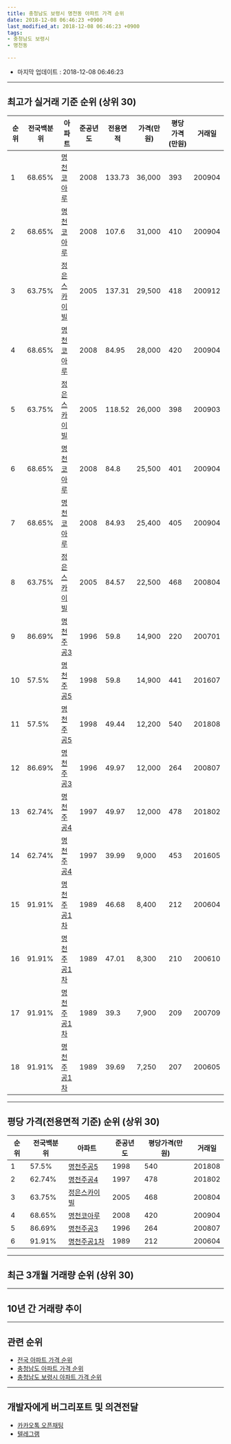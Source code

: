 ```yaml
---
title: 충청남도 보령시 명천동 아파트 가격 순위
date: 2018-12-08 06:46:23 +0900
last_modified_at: 2018-12-08 06:46:23 +0900
tags:
- 충청남도 보령시
- 명천동

---
```


* 마지막 업데이트 : 2018-12-08 06:46:23

---

## 최고가 실거래 기준 순위 (상위 30)


|순위|전국백분위|아파트|준공년도|전용면적|가격(만원)|평당가격(만원)|거래일|
|---|---|---|---|---|---|---|---|
|1|68.65%|[명천코아루](https://search.naver.com/search.naver?query=%EC%B6%A9%EC%B2%AD%EB%82%A8%EB%8F%84+%EB%B3%B4%EB%A0%B9%EC%8B%9C+%EB%AA%85%EC%B2%9C%EB%8F%99+%EB%AA%85%EC%B2%9C%EC%BD%94%EC%95%84%EB%A3%A8)|2008|133.73|36,000|393|200904|
|2|68.65%|[명천코아루](https://search.naver.com/search.naver?query=%EC%B6%A9%EC%B2%AD%EB%82%A8%EB%8F%84+%EB%B3%B4%EB%A0%B9%EC%8B%9C+%EB%AA%85%EC%B2%9C%EB%8F%99+%EB%AA%85%EC%B2%9C%EC%BD%94%EC%95%84%EB%A3%A8)|2008|107.6|31,000|410|200904|
|3|63.75%|[정은스카이빌](https://search.naver.com/search.naver?query=%EC%B6%A9%EC%B2%AD%EB%82%A8%EB%8F%84+%EB%B3%B4%EB%A0%B9%EC%8B%9C+%EB%AA%85%EC%B2%9C%EB%8F%99+%EC%A0%95%EC%9D%80%EC%8A%A4%EC%B9%B4%EC%9D%B4%EB%B9%8C)|2005|137.31|29,500|418|200912|
|4|68.65%|[명천코아루](https://search.naver.com/search.naver?query=%EC%B6%A9%EC%B2%AD%EB%82%A8%EB%8F%84+%EB%B3%B4%EB%A0%B9%EC%8B%9C+%EB%AA%85%EC%B2%9C%EB%8F%99+%EB%AA%85%EC%B2%9C%EC%BD%94%EC%95%84%EB%A3%A8)|2008|84.95|28,000|420|200904|
|5|63.75%|[정은스카이빌](https://search.naver.com/search.naver?query=%EC%B6%A9%EC%B2%AD%EB%82%A8%EB%8F%84+%EB%B3%B4%EB%A0%B9%EC%8B%9C+%EB%AA%85%EC%B2%9C%EB%8F%99+%EC%A0%95%EC%9D%80%EC%8A%A4%EC%B9%B4%EC%9D%B4%EB%B9%8C)|2005|118.52|26,000|398|200903|
|6|68.65%|[명천코아루](https://search.naver.com/search.naver?query=%EC%B6%A9%EC%B2%AD%EB%82%A8%EB%8F%84+%EB%B3%B4%EB%A0%B9%EC%8B%9C+%EB%AA%85%EC%B2%9C%EB%8F%99+%EB%AA%85%EC%B2%9C%EC%BD%94%EC%95%84%EB%A3%A8)|2008|84.8|25,500|401|200904|
|7|68.65%|[명천코아루](https://search.naver.com/search.naver?query=%EC%B6%A9%EC%B2%AD%EB%82%A8%EB%8F%84+%EB%B3%B4%EB%A0%B9%EC%8B%9C+%EB%AA%85%EC%B2%9C%EB%8F%99+%EB%AA%85%EC%B2%9C%EC%BD%94%EC%95%84%EB%A3%A8)|2008|84.93|25,400|405|200904|
|8|63.75%|[정은스카이빌](https://search.naver.com/search.naver?query=%EC%B6%A9%EC%B2%AD%EB%82%A8%EB%8F%84+%EB%B3%B4%EB%A0%B9%EC%8B%9C+%EB%AA%85%EC%B2%9C%EB%8F%99+%EC%A0%95%EC%9D%80%EC%8A%A4%EC%B9%B4%EC%9D%B4%EB%B9%8C)|2005|84.57|22,500|468|200804|
|9|86.69%|[명천주공3](https://search.naver.com/search.naver?query=%EC%B6%A9%EC%B2%AD%EB%82%A8%EB%8F%84+%EB%B3%B4%EB%A0%B9%EC%8B%9C+%EB%AA%85%EC%B2%9C%EB%8F%99+%EB%AA%85%EC%B2%9C%EC%A3%BC%EA%B3%B53)|1996|59.8|14,900|220|200701|
|10|57.5%|[명천주공5](https://search.naver.com/search.naver?query=%EC%B6%A9%EC%B2%AD%EB%82%A8%EB%8F%84+%EB%B3%B4%EB%A0%B9%EC%8B%9C+%EB%AA%85%EC%B2%9C%EB%8F%99+%EB%AA%85%EC%B2%9C%EC%A3%BC%EA%B3%B55)|1998|59.8|14,900|441|201607|
|11|57.5%|[명천주공5](https://search.naver.com/search.naver?query=%EC%B6%A9%EC%B2%AD%EB%82%A8%EB%8F%84+%EB%B3%B4%EB%A0%B9%EC%8B%9C+%EB%AA%85%EC%B2%9C%EB%8F%99+%EB%AA%85%EC%B2%9C%EC%A3%BC%EA%B3%B55)|1998|49.44|12,200|540|201808|
|12|86.69%|[명천주공3](https://search.naver.com/search.naver?query=%EC%B6%A9%EC%B2%AD%EB%82%A8%EB%8F%84+%EB%B3%B4%EB%A0%B9%EC%8B%9C+%EB%AA%85%EC%B2%9C%EB%8F%99+%EB%AA%85%EC%B2%9C%EC%A3%BC%EA%B3%B53)|1996|49.97|12,000|264|200807|
|13|62.74%|[명천주공4](https://search.naver.com/search.naver?query=%EC%B6%A9%EC%B2%AD%EB%82%A8%EB%8F%84+%EB%B3%B4%EB%A0%B9%EC%8B%9C+%EB%AA%85%EC%B2%9C%EB%8F%99+%EB%AA%85%EC%B2%9C%EC%A3%BC%EA%B3%B54)|1997|49.97|12,000|478|201802|
|14|62.74%|[명천주공4](https://search.naver.com/search.naver?query=%EC%B6%A9%EC%B2%AD%EB%82%A8%EB%8F%84+%EB%B3%B4%EB%A0%B9%EC%8B%9C+%EB%AA%85%EC%B2%9C%EB%8F%99+%EB%AA%85%EC%B2%9C%EC%A3%BC%EA%B3%B54)|1997|39.99|9,000|453|201605|
|15|91.91%|[명천주공1차](https://search.naver.com/search.naver?query=%EC%B6%A9%EC%B2%AD%EB%82%A8%EB%8F%84+%EB%B3%B4%EB%A0%B9%EC%8B%9C+%EB%AA%85%EC%B2%9C%EB%8F%99+%EB%AA%85%EC%B2%9C%EC%A3%BC%EA%B3%B51%EC%B0%A8)|1989|46.68|8,400|212|200604|
|16|91.91%|[명천주공1차](https://search.naver.com/search.naver?query=%EC%B6%A9%EC%B2%AD%EB%82%A8%EB%8F%84+%EB%B3%B4%EB%A0%B9%EC%8B%9C+%EB%AA%85%EC%B2%9C%EB%8F%99+%EB%AA%85%EC%B2%9C%EC%A3%BC%EA%B3%B51%EC%B0%A8)|1989|47.01|8,300|210|200610|
|17|91.91%|[명천주공1차](https://search.naver.com/search.naver?query=%EC%B6%A9%EC%B2%AD%EB%82%A8%EB%8F%84+%EB%B3%B4%EB%A0%B9%EC%8B%9C+%EB%AA%85%EC%B2%9C%EB%8F%99+%EB%AA%85%EC%B2%9C%EC%A3%BC%EA%B3%B51%EC%B0%A8)|1989|39.3|7,900|209|200709|
|18|91.91%|[명천주공1차](https://search.naver.com/search.naver?query=%EC%B6%A9%EC%B2%AD%EB%82%A8%EB%8F%84+%EB%B3%B4%EB%A0%B9%EC%8B%9C+%EB%AA%85%EC%B2%9C%EB%8F%99+%EB%AA%85%EC%B2%9C%EC%A3%BC%EA%B3%B51%EC%B0%A8)|1989|39.69|7,250|207|200605|


---

## 평당 가격(전용면적 기준) 순위 (상위 30)


|순위|전국백분위|아파트|준공년도|평당가격(만원)|거래일|
|---|---|---|---|---|---|
|1|57.5%|[명천주공5](https://search.naver.com/search.naver?query=%EC%B6%A9%EC%B2%AD%EB%82%A8%EB%8F%84+%EB%B3%B4%EB%A0%B9%EC%8B%9C+%EB%AA%85%EC%B2%9C%EB%8F%99+%EB%AA%85%EC%B2%9C%EC%A3%BC%EA%B3%B55)|1998|540|201808|
|2|62.74%|[명천주공4](https://search.naver.com/search.naver?query=%EC%B6%A9%EC%B2%AD%EB%82%A8%EB%8F%84+%EB%B3%B4%EB%A0%B9%EC%8B%9C+%EB%AA%85%EC%B2%9C%EB%8F%99+%EB%AA%85%EC%B2%9C%EC%A3%BC%EA%B3%B54)|1997|478|201802|
|3|63.75%|[정은스카이빌](https://search.naver.com/search.naver?query=%EC%B6%A9%EC%B2%AD%EB%82%A8%EB%8F%84+%EB%B3%B4%EB%A0%B9%EC%8B%9C+%EB%AA%85%EC%B2%9C%EB%8F%99+%EC%A0%95%EC%9D%80%EC%8A%A4%EC%B9%B4%EC%9D%B4%EB%B9%8C)|2005|468|200804|
|4|68.65%|[명천코아루](https://search.naver.com/search.naver?query=%EC%B6%A9%EC%B2%AD%EB%82%A8%EB%8F%84+%EB%B3%B4%EB%A0%B9%EC%8B%9C+%EB%AA%85%EC%B2%9C%EB%8F%99+%EB%AA%85%EC%B2%9C%EC%BD%94%EC%95%84%EB%A3%A8)|2008|420|200904|
|5|86.69%|[명천주공3](https://search.naver.com/search.naver?query=%EC%B6%A9%EC%B2%AD%EB%82%A8%EB%8F%84+%EB%B3%B4%EB%A0%B9%EC%8B%9C+%EB%AA%85%EC%B2%9C%EB%8F%99+%EB%AA%85%EC%B2%9C%EC%A3%BC%EA%B3%B53)|1996|264|200807|
|6|91.91%|[명천주공1차](https://search.naver.com/search.naver?query=%EC%B6%A9%EC%B2%AD%EB%82%A8%EB%8F%84+%EB%B3%B4%EB%A0%B9%EC%8B%9C+%EB%AA%85%EC%B2%9C%EB%8F%99+%EB%AA%85%EC%B2%9C%EC%A3%BC%EA%B3%B51%EC%B0%A8)|1989|212|200604|


---

## 최근 3개월 거래량 순위 (상위 30)


<div style="width:100%;">
    <canvas id="deal_count_ranking" height="250"></canvas>
</div>


<script>
new Chart(document.getElementById("deal_count_ranking"), {
    type: 'horizontalBar',
    data: {
        labels: ['명천주공5', '명천주공4', '명천주공3', '명천주공1차', '명천코아루', '정은스카이빌'],
        datasets: [{
            label: '실거래 수',
            data: [8, 4, 3, 2, 2, 1],
            borderColor: "rgba(255, 0, 128, 1)",
            backgroundColor: "rgba(255, 0, 128, 0.5)",
            fill: false,
        }]
    },
    options: {
        responsive: true,
        title: {
            display: true,
            text: '최근 3개월 거래량 순위'
        },
        tooltips: {
            mode: 'index',
            intersect: false,
            callbacks: {
                title: function(tooltipItems, data) {
                    return "실거래 수:";
                },
                label: function(tooltipItem, data) {
                    return data.labels[tooltipItem.index] + ": " + tooltipItem.xLabel;
                }
            }
        },
        hover: {
            mode: 'nearest',
            intersect: true
        },
        scales: {
            xAxes: [{
                display: true,
                scaleLabel: {
                    display: true,
                    labelString: '실거래 수'
                },
                ticks: {
                    suggestedMin: 0,
                }
            }],
            yAxes: [{
                display: true,
                ticks: {
                    autoSkip: false,
                    callback: function(value, index, values) {
                        if (value.length > 15)
                            return value.substr(0, 13) + "...";
                        else
                            return value;
                    }
                },
                scaleLabel: {
                    display: false,
                }
            }]
        }
    }
});

</script>


---

## 10년 간 거래량 추이


<div style="width:100%;">
    <canvas id="deal_progress" height="250"></canvas>
</div>

<script>
new Chart(document.getElementById("deal_progress"), {
    type: 'line',
    data: {
        labels: ['200812','200901','200902','200903','200904','200905','200906','200907','200908','200909','200910','200911','200912','201001','201002','201003','201004','201005','201006','201007','201008','201009','201010','201011','201012','201101','201102','201103','201104','201105','201106','201107','201108','201109','201110','201111','201112','201201','201202','201203','201204','201205','201206','201207','201208','201209','201210','201211','201212','201301','201302','201303','201304','201305','201306','201307','201308','201309','201310','201311','201312','201401','201402','201403','201404','201405','201406','201407','201408','201409','201410','201411','201412','201501','201502','201503','201504','201505','201506','201507','201508','201509','201510','201511','201512','201601','201602','201603','201604','201605','201606','201607','201608','201609','201610','201611','201612','201701','201702','201703','201704','201705','201706','201707','201708','201709','201710','201711','201712','201801','201802','201803','201804','201805','201806','201807','201808','201809','201810','201811','201812'],
        datasets: [{
            label: '실거래 수',
            pointRadius: 1,
            data: [24, 22, 36, 29, 73, 51, 37, 44, 22, 16, 35, 11, 12, 15, 6, 11, 10, 8, 14, 12, 15, 7, 16, 16, 10, 16, 16, 22, 15, 16, 8, 14, 10, 14, 9, 11, 9, 7, 16, 11, 10, 7, 7, 10, 8, 13, 13, 13, 9, 11, 8, 7, 9, 10, 7, 10, 7, 8, 9, 10, 11, 13, 11, 10, 21, 10, 12, 6, 6, 9, 15, 13, 9, 13, 13, 18, 13, 20, 21, 14, 15, 6, 20, 14, 14, 12, 16, 9, 15, 13, 11, 7, 11, 10, 12, 14, 11, 9, 19, 15, 16, 7, 18, 18, 9, 14, 10, 14, 8, 9, 6, 14, 7, 13, 13, 17, 12, 7, 14, 6, 0],
            borderColor: "rgba(255, 201, 14, 1)",
            backgroundColor: "rgba(255, 201, 14, 0.5)",
            fill: true,
        }]
    },
    options: {
        responsive: true,
        title: {
            display: true,
            text: '10년간 거래량 추이'
        },
        tooltips: {
            mode: 'index',
            intersect: false,
        },
        hover: {
            mode: 'nearest',
            intersect: true
        },
        scales: {
            xAxes: [{
                display: true,
                scaleLabel: {
                    display: true,
                    labelString: '년/월'
                }
            }],
            yAxes: [{
                display: true,
                ticks: {
                    suggestedMin: 0,
                },
                scaleLabel: {
                    display: true,
                    labelString: '실거래 수'
                }
            }]
        }
    }
});

</script>


---

## 관련 순위

- [전국 아파트 가격 순위](https://inasie.github.io/apt-ranking/전국)
- [충청남도 아파트 가격 순위](https://inasie.github.io/apt-ranking/충청남도)
- [충청남도 보령시 아파트 가격 순위](https://inasie.github.io/apt-ranking/충청남도-보령시)


---

## 개발자에게 버그리포트 및 의견전달

- [카카오톡 오픈채팅](https://open.kakao.com/o/gLJUAP4)
- [텔레그램](https://t.me/inasie)

